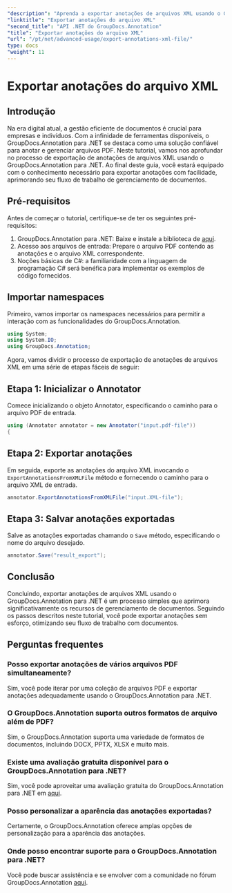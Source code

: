 ```yaml
---
"description": "Aprenda a exportar anotações de arquivos XML usando o GroupDocs.Annotation for .NET, simplificando seu fluxo de trabalho de gerenciamento de documentos de forma eficiente."
"linktitle": "Exportar anotações do arquivo XML"
"second_title": "API .NET do GroupDocs.Annotation"
"title": "Exportar anotações do arquivo XML"
"url": "/pt/net/advanced-usage/export-annotations-xml-file/"
type: docs
"weight": 11
---
```


# Exportar anotações do arquivo XML

## Introdução
Na era digital atual, a gestão eficiente de documentos é crucial para empresas e indivíduos. Com a infinidade de ferramentas disponíveis, o GroupDocs.Annotation para .NET se destaca como uma solução confiável para anotar e gerenciar arquivos PDF. Neste tutorial, vamos nos aprofundar no processo de exportação de anotações de arquivos XML usando o GroupDocs.Annotation para .NET. Ao final deste guia, você estará equipado com o conhecimento necessário para exportar anotações com facilidade, aprimorando seu fluxo de trabalho de gerenciamento de documentos.
## Pré-requisitos
Antes de começar o tutorial, certifique-se de ter os seguintes pré-requisitos:
1. GroupDocs.Annotation para .NET: Baixe e instale a biblioteca de [aqui](https://releases.groupdocs.com/annotation/net/).
2. Acesso aos arquivos de entrada: Prepare o arquivo PDF contendo as anotações e o arquivo XML correspondente.
3. Noções básicas de C#: a familiaridade com a linguagem de programação C# será benéfica para implementar os exemplos de código fornecidos.

## Importar namespaces
Primeiro, vamos importar os namespaces necessários para permitir a interação com as funcionalidades do GroupDocs.Annotation.
```csharp
using System;
using System.IO;
using GroupDocs.Annotation;
```

Agora, vamos dividir o processo de exportação de anotações de arquivos XML em uma série de etapas fáceis de seguir:
## Etapa 1: Inicializar o Annotator
Comece inicializando o objeto Annotator, especificando o caminho para o arquivo PDF de entrada.
```csharp
using (Annotator annotator = new Annotator("input.pdf-file"))
{
```
## Etapa 2: Exportar anotações
Em seguida, exporte as anotações do arquivo XML invocando o `ExportAnnotationsFromXMLFile` método e fornecendo o caminho para o arquivo XML de entrada.
```csharp
annotator.ExportAnnotationsFromXMLFile("input.XML-file");
```
## Etapa 3: Salvar anotações exportadas
Salve as anotações exportadas chamando o `Save` método, especificando o nome do arquivo desejado.
```csharp
annotator.Save("result_export");
```

## Conclusão
Concluindo, exportar anotações de arquivos XML usando o GroupDocs.Annotation para .NET é um processo simples que aprimora significativamente os recursos de gerenciamento de documentos. Seguindo os passos descritos neste tutorial, você pode exportar anotações sem esforço, otimizando seu fluxo de trabalho com documentos.
## Perguntas frequentes
### Posso exportar anotações de vários arquivos PDF simultaneamente?
Sim, você pode iterar por uma coleção de arquivos PDF e exportar anotações adequadamente usando o GroupDocs.Annotation para .NET.
### O GroupDocs.Annotation suporta outros formatos de arquivo além de PDF?
Sim, o GroupDocs.Annotation suporta uma variedade de formatos de documentos, incluindo DOCX, PPTX, XLSX e muito mais.
### Existe uma avaliação gratuita disponível para o GroupDocs.Annotation para .NET?
Sim, você pode aproveitar uma avaliação gratuita do GroupDocs.Annotation para .NET em [aqui](https://releases.groupdocs.com/).
### Posso personalizar a aparência das anotações exportadas?
Certamente, o GroupDocs.Annotation oferece amplas opções de personalização para a aparência das anotações.
### Onde posso encontrar suporte para o GroupDocs.Annotation para .NET?
Você pode buscar assistência e se envolver com a comunidade no fórum GroupDocs.Annotation [aqui](https://forum.groupdocs.com/c/annotation/10).
